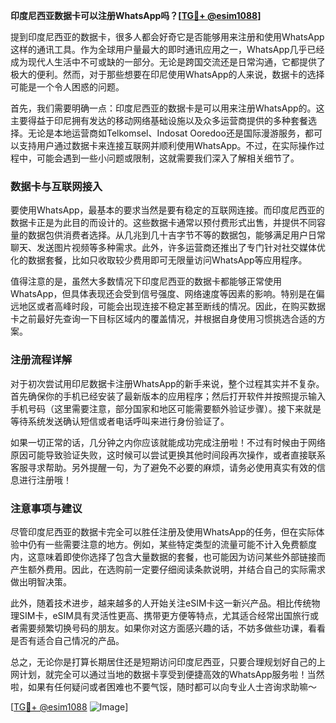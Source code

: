 **印度尼西亚数据卡可以注册WhatsApp吗？[[TG💪+ @esim1088](https://t.me/s/esim1088)]**

提到印度尼西亚的数据卡，很多人都会好奇它是否能够用来注册和使用WhatsApp这样的通讯工具。作为全球用户量最大的即时通讯应用之一，WhatsApp几乎已经成为现代人生活中不可或缺的一部分。无论是跨国交流还是日常沟通，它都提供了极大的便利。然而，对于那些想要在印尼使用WhatsApp的人来说，数据卡的选择可能是一个令人困惑的问题。

首先，我们需要明确一点：印度尼西亚的数据卡是可以用来注册WhatsApp的。这主要得益于印尼拥有发达的移动网络基础设施以及众多运营商提供的多种套餐选择。无论是本地运营商如Telkomsel、Indosat Ooredoo还是国际漫游服务，都可以支持用户通过数据卡来连接互联网并顺利使用WhatsApp。不过，在实际操作过程中，可能会遇到一些小问题或限制，这就需要我们深入了解相关细节了。

### 数据卡与互联网接入

要使用WhatsApp，最基本的要求当然是要有稳定的互联网连接。而印度尼西亚的数据卡正是为此目的而设计的。这些数据卡通常以预付费形式出售，并提供不同容量的数据包供消费者选择。从几兆到几十吉字节不等的数据包，能够满足用户日常聊天、发送图片视频等多种需求。此外，许多运营商还推出了专门针对社交媒体优化的数据套餐，比如只收取较少费用即可无限量访问WhatsApp等应用程序。

值得注意的是，虽然大多数情况下印度尼西亚的数据卡都能够正常使用WhatsApp，但具体表现还会受到信号强度、网络速度等因素的影响。特别是在偏远地区或者高峰时段，可能会出现连接不稳定甚至断线的情况。因此，在购买数据卡之前最好先查询一下目标区域内的覆盖情况，并根据自身使用习惯挑选合适的方案。

### 注册流程详解

对于初次尝试用印尼数据卡注册WhatsApp的新手来说，整个过程其实并不复杂。首先确保你的手机已经安装了最新版本的应用程序；然后打开软件并按照提示输入手机号码（这里需要注意，部分国家和地区可能需要额外验证步骤）。接下来就是等待系统发送确认短信或者电话呼叫来进行身份验证了。

如果一切正常的话，几分钟之内你应该就能成功完成注册啦！不过有时候由于网络原因可能导致验证失败，这时候可以尝试更换其他时间段再次操作，或者直接联系客服寻求帮助。另外提醒一句，为了避免不必要的麻烦，请务必使用真实有效的信息进行注册哦！

### 注意事项与建议

尽管印度尼西亚的数据卡完全可以胜任注册及使用WhatsApp的任务，但在实际体验中仍有一些需要注意的地方。例如，某些特定类型的流量可能不计入免费额度内，这意味着即使你选择了包含大量数据的套餐，也可能因为访问某些外部链接而产生额外费用。因此，在选购前一定要仔细阅读条款说明，并结合自己的实际需求做出明智决策。

此外，随着技术进步，越来越多的人开始关注eSIM卡这一新兴产品。相比传统物理SIM卡，eSIM具有灵活性更高、携带更方便等特点，尤其适合经常出国旅行或者需要频繁切换号码的朋友。如果你对这方面感兴趣的话，不妨多做些功课，看看是否有适合自己情况的产品。

总之，无论你是打算长期居住还是短期访问印度尼西亚，只要合理规划好自己的上网计划，就完全可以通过当地的数据卡享受到便捷高效的WhatsApp服务啦！当然啦，如果有任何疑问或者困难也不要气馁，随时都可以向专业人士咨询求助嘛～

[[TG💪+ @esim1088](https://t.me/s/esim1088) ![Image](https://i.postimg.cc/4NQfJmqS/Snipaste-2025-05-13-00-14-12.png)]